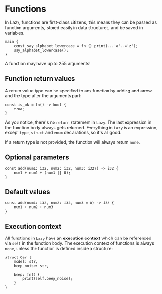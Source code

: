 
# Functions

In Lazy, functions are first-class citizens, this means they can be passed as function arguments, stored easily in data structures, and be saved in variables. 

```
main {
    const say_alphabet_lowercase = fn () print(...'a'..='z');
    say_alphabet_lowercase(); 
}
```

A function may have up to 255 arguments!

## Function return values

A return value type can be specified to any function by adding and arrow and the type after the arguments part:

```
const is_ok = fn() -> bool {
    true;
}
```

As you notice, there's no `return` statement in `Lazy`. The last expression in the function body always gets returned. Everything in `Lazy` is an expression, except `type`, `struct` and `enum` declarations, so it's all good. 

If a return type is not provided, the function will always return `none`. 

## Optional parameters

```
const add(num1: i32, num2: i32, num3: i32?) -> i32 {
    num1 + num2 + (num3 || 0);
}
```

## Default values

```
const add(num1: i32, num2: i32, num3 = 0) -> i32 {
    num1 + num2 + num3;
}
```

## Execution context

All functions in `Lazy` have an **execution context** which can be referenced via `self` in the function body. The execution context of functions is always `none`, unless the function is defined inside a structure:

```
struct Car {
    model: str,
    beep_noise: str,

    beep: fn() {
        print(self.beep_noise); 
    }
}
```

